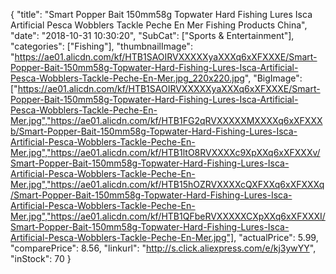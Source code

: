 {
	"title": "Smart Popper Bait 150mm58g Topwater Hard Fishing Lures Isca Artificial Pesca Wobblers Tackle Peche En Mer Fishing Products China",
	"date": "2018-10-31 10:30:20",
	"SubCat": ["Sports & Entertainment"],
	"categories": ["Fishing"],
	"thumbnailImage": "https://ae01.alicdn.com/kf/HTB1SAOIRVXXXXXyaXXXq6xXFXXXE/Smart-Popper-Bait-150mm58g-Topwater-Hard-Fishing-Lures-Isca-Artificial-Pesca-Wobblers-Tackle-Peche-En-Mer.jpg_220x220.jpg",
	"BigImage": ["https://ae01.alicdn.com/kf/HTB1SAOIRVXXXXXyaXXXq6xXFXXXE/Smart-Popper-Bait-150mm58g-Topwater-Hard-Fishing-Lures-Isca-Artificial-Pesca-Wobblers-Tackle-Peche-En-Mer.jpg","https://ae01.alicdn.com/kf/HTB1FG2qRVXXXXXMXXXXq6xXFXXXb/Smart-Popper-Bait-150mm58g-Topwater-Hard-Fishing-Lures-Isca-Artificial-Pesca-Wobblers-Tackle-Peche-En-Mer.jpg","https://ae01.alicdn.com/kf/HTB1ltO8RVXXXXc9XpXXq6xXFXXXv/Smart-Popper-Bait-150mm58g-Topwater-Hard-Fishing-Lures-Isca-Artificial-Pesca-Wobblers-Tackle-Peche-En-Mer.jpg","https://ae01.alicdn.com/kf/HTB15hOZRVXXXXcQXFXXq6xXFXXXq/Smart-Popper-Bait-150mm58g-Topwater-Hard-Fishing-Lures-Isca-Artificial-Pesca-Wobblers-Tackle-Peche-En-Mer.jpg","https://ae01.alicdn.com/kf/HTB1QFbeRVXXXXXCXpXXq6xXFXXXI/Smart-Popper-Bait-150mm58g-Topwater-Hard-Fishing-Lures-Isca-Artificial-Pesca-Wobblers-Tackle-Peche-En-Mer.jpg"],
	"actualPrice": 5.99,
	"comparePrice": 8.56,
	"linkurl": "http://s.click.aliexpress.com/e/kj3ywYY",
	"inStock": 70
}
